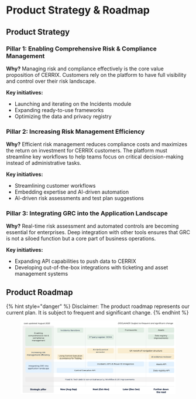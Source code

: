 # Product Strategy & Roadmap

## Product Strategy

### Pillar 1: Enabling Comprehensive Risk & Compliance Management

**Why?** Managing risk and compliance effectively is the core value proposition of CERRIX. Customers rely on the platform to have full visibility and control over their risk landscape.

**Key initiatives:**

* Launching and iterating on the Incidents module
* Expanding ready-to-use frameworks
* Optimizing the data and privacy registry

### Pillar 2: Increasing Risk Management Efficiency

**Why?** Efficient risk management reduces compliance costs and maximizes the return on investment for CERRIX customers. The platform must streamline key workflows to help teams focus on critical decision-making instead of administrative tasks.

**Key initiatives:**

* Streamlining customer workflows
* Embedding expertise and AI-driven automation
* AI-driven risk assessments and test plan suggestions

### Pillar 3: Integrating GRC into the Application Landscape

**Why?** Real-time risk assessment and automated controls are becoming essential for enterprises. Deep integration with other tools ensures that GRC is not a siloed function but a core part of business operations.

**Key initiatives:**

* Expanding API capabilities to push data to CERRIX
* Developing out-of-the-box integrations with ticketing and asset management systems

## Product Roadmap

{% hint style="danger" %}
Disclaimer: The product roadmap represents our current plan. It is subject to frequent and significant change.
{% endhint %}

<figure><img src="../.gitbook/assets/image (1) (1) (1) (1).png" alt=""><figcaption></figcaption></figure>
